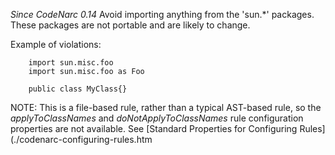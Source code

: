 
*Since CodeNarc 0.14*
Avoid importing anything from the 'sun.*' packages. These packages are not portable and are likely to change.

Example of violations:

```
    import sun.misc.foo
    import sun.misc.foo as Foo

    public class MyClass{}
```

NOTE: This is a file-based rule, rather than a typical AST-based rule, so the *applyToClassNames*
and *doNotApplyToClassNames* rule configuration properties are not available. See
[Standard Properties for Configuring Rules](./codenarc-configuring-rules.htm
